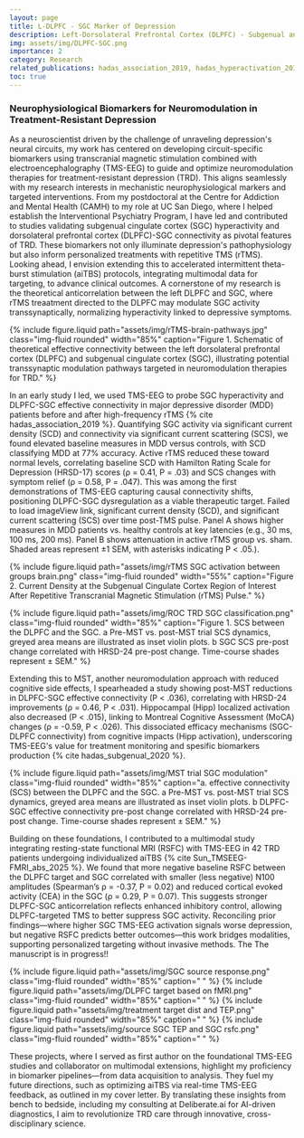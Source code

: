 ```yaml
---
layout: page
title: L-DLPFC - SGC Marker of Depression
description: Left-Dorsolateral Prefrontal Cortex (DLPFC) - Subgenual anterior Cingulate Cortex (SGC) circuit as a treatment resistant depression response marker in transcranial magnetic stimulation treatment  
img: assets/img/DLPFC-SGC.png
importance: 2
category: Research
related_publications: hadas_association_2019, hadas_hyperactivation_2019, hadas_subgenual_2020, Sun_TMSEEG-FMRI_abs_2025
toc: true
---
```


### Neurophysiological Biomarkers for Neuromodulation in Treatment-Resistant Depression
As a neuroscientist driven by the challenge of unraveling depression's neural circuits, my work has centered on developing circuit-specific biomarkers using transcranial magnetic stimulation combined with electroencephalography (TMS-EEG) to guide and optimize neuromodulation therapies for treatment-resistant depression (TRD). This aligns seamlessly with my research interests in mechanistic neurophysiological markers and targeted interventions. From my postdoctoral at the Centre for Addiction and Mental Health (CAMH) to my role at UC San Diego, where I helped establish the Interventional Psychiatry Program, I have led and contributed to studies validating subgenual cingulate cortex (SGC) hyperactivity and dorsolateral prefrontal cortex (DLPFC)-SGC connectivity as pivotal features of TRD. These biomarkers not only illuminate depression's pathophysiology but also inform personalized treatments with repetitive TMS (rTMS). Looking ahead, I envision extending this to accelerated intermittent theta-burst stimulation (aiTBS) protocols, integrating multimodal data for targeting, to advance clinical outcomes.
A cornerstone of my research is the theoretical anticorrelation between the left DLPFC and SGC, where rTMS treaatment directed to the DLPFC may modulate SGC activity transsynaptically, normalizing hyperactivity linked to depressive symptoms.

{% include figure.liquid path="assets/img/rTMS-brain-pathways.jpg" class="img-fluid rounded" width="85%" caption="Figure 1. Schematic of theoretical effective connectivity between the left dorsolateral prefrontal cortex (DLPFC) and subgenual cingulate cortex (SGC), illustrating potential transsynaptic modulation pathways targeted in neuromodulation therapies for TRD." %}


In an early study I led, we used TMS-EEG to probe SGC hyperactivity and DLPFC-SGC effective connectivity in major depressive disorder (MDD) patients before and after high-frequency rTMS {% cite hadas_association_2019 %}. Quantifying SGC activity via significant current density (SCD) and connectivity via significant current scattering (SCS), we found elevated baseline measures in MDD versus controls, with SCD classifying MDD at 77% accuracy. Active rTMS reduced these toward normal levels, correlating baseline SCD with Hamilton Rating Scale for Depression (HRSD-17) scores (ρ = 0.41, P = .03) and SCS changes with symptom relief (ρ = 0.58, P = .047). This was among the first demonstrations of TMS-EEG capturing causal connectivity shifts, positioning DLPFC-SGC dysregulation as a viable therapeutic target.
Failed to load imageView link, significant current density (SCD), and significant current scattering (SCS) over time post-TMS pulse. Panel A shows higher measures in MDD patients vs. healthy controls at key latencies (e.g., 30 ms, 100 ms, 200 ms). Panel B shows attenuation in active rTMS group vs. sham. Shaded areas represent ±1 SEM, with asterisks indicating P < .05.).

{% include figure.liquid path="assets/img/rTMS SGC activation between groups brain.png" class="img-fluid rounded" width="55%" caption="Figure 2. Current Density at the Subgenual Cingulate Cortex Region of Interest After Repetitive Transcranial Magnetic Stimulation (rTMS) Pulse." %}

{% include figure.liquid path="assets/img/ROC TRD SGC  classification.png" class="img-fluid rounded" width="85%" caption="Figure 1. SCS between the DLPFC and the SGC. a Pre-MST vs. post-MST trial SCS dynamics, greyed area means are illustrated as inset violin plots. b SGC SCS pre-post change correlated with HRSD-24 pre-post change. Time-course shades represent ± SEM." %}

Extending this to MST, another neuromodulation approach with reduced cognitive side effects, I spearheaded a study showing post-MST reductions in DLPFC-SGC effective connectivity (P < .036), correlating with HRSD-24 improvements (ρ = 0.46, P < .031). Hippocampal (Hipp) localized activation also decreased (P < .015), linking to Montreal Cognitive Assessment (MoCA) changes (ρ = -0.59, P < .026). This dissociated efficacy mechanisms (SGC-DLPFC connectivity) from cognitive impacts (Hipp activation), underscoring TMS-EEG's value for treatment monitoring and spesific biomarkers production {% cite hadas_subgenual_2020 %}.

{% include figure.liquid path="assets/img/MST trial SGC modulation" class="img-fluid rounded" width="85%" caption="a. effective connectivity (SCS) between the DLPFC and the SGC. a Pre-MST vs. post-MST trial SCS dynamics, greyed area means are illustrated as inset violin plots. b DLPFC-SGC effective connectivity pre-post change correlated with HRSD-24 pre-post change. Time-course shades represent ± SEM." %}

Building on these foundations, I contributed to a multimodal study integrating resting-state functional MRI (RSFC) with TMS-EEG in 42 TRD patients undergoing individualized aiTBS {% cite Sun_TMSEEG-FMRI_abs_2025 %}. We found that more negative baseline RSFC between the DLPFC target and SGC correlated with smaller (less negative) N100 amplitudes (Spearman’s ρ = -0.37, P = 0.02) and reduced cortical evoked activity (CEA) in the SGC (ρ = 0.29, P = 0.07). This suggests stronger DLPFC-SGC anticorrelation reflects enhanced inhibitory control, allowing DLPFC-targeted TMS to better suppress SGC activity. Reconciling prior findings—where higher SGC TMS-EEG activation signals worse depression, but negative RSFC predicts better outcomes—this work bridges modalities, supporting personalized targeting without invasive methods. The The manuscript is in progress!!

{% include figure.liquid path="assets/img/SGC source response.png" class="img-fluid rounded" width="85%" caption=" " %}
{% include figure.liquid path="assets/img/DLPFC target based on fMRI.png" class="img-fluid rounded" width="85%" caption=" " %}
{% include figure.liquid path="assets/img/treatment target dist and TEP.png" class="img-fluid rounded" width="85%" caption=" " %}
{% include figure.liquid path="assets/img/source SGC TEP and SGC rsfc.png" class="img-fluid rounded" width="85%" caption=" " %}

These projects, where I served as first author on the foundational TMS-EEG studies and collaborator on multimodal extensions, highlight my proficiency in biomarker pipelines—from data acquisition to analysis. They fuel my future directions, such as optimizing aiTBS via real-time TMS-EEG feedback, as outlined in my cover letter. By translating these insights from bench to bedside, including my consulting at Deliberate.ai for AI-driven diagnostics, I aim to revolutionize TRD care through innovative, cross-disciplinary science.
